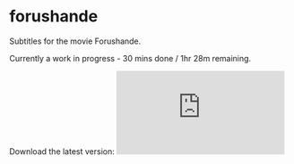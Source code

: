 # forushande
Subtitles for the movie Forushande.

Currently a work in progress - 30 mins done / 1hr 28m remaining.

Download the latest version: ![here](https://raw.githubusercontent.com/foroushande/forushande/master/Forushande%201080p.srt)
